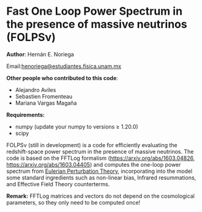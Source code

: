 # Fast One Loop Power Spectrum in the presence of massive neutrinos (FOLPSν)

**Author**: Hernán E. Noriega

Email:henoriega@estudiantes.fisica.unam.mx

**Other people who contributed to this code**:
- Alejandro Aviles
- Sebastien Fromenteau
- Mariana Vargas Magaña



**Requirements:** 

- numpy (update your numpy to versions ≥ 1.20.0)
- scipy


FOLPSν (still in development) is a code for efficiently evaluating the redshift-space power spectrum in the presence of massive neutrinos.
The code is based on the FFTLog formalism (https://arxiv.org/abs/1603.04826, https://arxiv.org/abs/1603.04405) and computes the one-loop power spectrum from [Eulerian Perturbation Theory](https://arxiv.org/abs/astro-ph/0112551), incorporating into the model some standard ingredients such as non-linear bias, Infrared resummations, and Effective Field Theory counterterms.

**Remark:** FFTLog matrices and vectors do not depend on the cosmological parameters, so they only need to be computed once!
